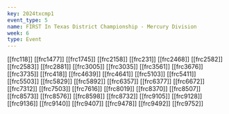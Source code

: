 ```yaml
---
key: 2024txcmp1
event_type: 5
name: FIRST In Texas District Championship - Mercury Division
week: 6
type: Event
---
```

[[frc118]]
[[frc1477]]
[[frc1745]]
[[frc2158]]
[[frc231]]
[[frc2468]]
[[frc2582]]
[[frc2583]]
[[frc2881]]
[[frc3005]]
[[frc3035]]
[[frc3561]]
[[frc3676]]
[[frc3735]]
[[frc418]]
[[frc4639]]
[[frc4641]]
[[frc5103]]
[[frc5411]]
[[frc5503]]
[[frc5829]]
[[frc5892]]
[[frc6357]]
[[frc6377]]
[[frc6672]]
[[frc7312]]
[[frc7503]]
[[frc7616]]
[[frc8019]]
[[frc8370]]
[[frc8507]]
[[frc8573]]
[[frc8576]]
[[frc8598]]
[[frc8732]]
[[frc9105]]
[[frc9128]]
[[frc9136]]
[[frc9140]]
[[frc9407]]
[[frc9478]]
[[frc9492]]
[[frc9752]]
